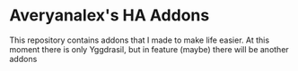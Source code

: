# Averyanalex's HA Addons
This repository contains addons that I made to make life easier.
At this moment there is only Yggdrasil, but in feature (maybe) there will be another addons
